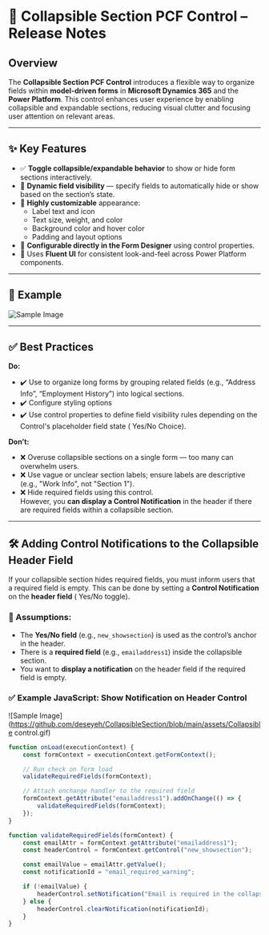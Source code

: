 # 🧩 Collapsible Section PCF Control – Release Notes 

## Overview  
The **Collapsible Section PCF Control** introduces a  flexible way to organize fields within **model-driven forms** in **Microsoft Dynamics 365** and the **Power Platform**. This control enhances user experience by enabling collapsible and expandable sections, reducing visual clutter and focusing user attention on relevant areas.


---

## ✨ Key Features

- ✅ **Toggle collapsible/expandable behavior** to show or hide form sections interactively.
- 🧩 **Dynamic field visibility** — specify fields to automatically hide or show based on the section’s state.
- 🎨 **Highly customizable** appearance:
  - Label text and icon  
  - Text size, weight, and color  
  - Background color and hover color  
  - Padding and layout options  
- 📐 **Configurable directly in the Form Designer** using control properties.
- 🎨 Uses **Fluent UI** for consistent look-and-feel across Power Platform components.

---

## 🚀 Example
![Sample Image]([https://github.com/CollapsibleSection/blob/main/assets/CollapsibleControl.gif](https://github.com/deseyeh/CollapsibleSection/blob/main/assset/CollapsibleControl.gif))


---

## ✅ Best Practices

**Do:**
- ✔️ Use to organize long forms by grouping related fields (e.g., “Address Info”, “Employment History”) into logical sections.
- ✔️ Configure styling options
- ✔️ Use control properties to define field visibility rules depending on the Control's placeholder field state ( Yes/No Choice).

**Don’t:**
- ❌ Overuse collapsible sections on a single form — too many can overwhelm users.
- ❌ Use vague or unclear section labels; ensure labels are descriptive (e.g., "Work Info", not "Section 1").
- ❌ Hide required fields using this control.  
  However, you **can display a Control Notification** in the header if there are required fields within a collapsible section.

---

## 🛠️ Adding Control Notifications to the Collapsible Header Field

If your collapsible section hides required fields, you must inform users that a required field is empty. This can be done by setting a **Control Notification** on the **header field** ( Yes/No toggle).

### 🔧 Assumptions:

- The **Yes/No field** (e.g., `new_showsection`) is used as the control’s anchor in the header.
- There is a **required field** (e.g., `emailaddress1`) inside the collapsible section.
- You want to **display a notification** on the header field if the required field is empty.

### ✅ Example JavaScript: Show Notification on Header Control
![Sample Image](https://github.com/deseyeh/CollapsibleSection/blob/main/assets/Collapsible control.gif)

```javascript
function onLoad(executionContext) {
    const formContext = executionContext.getFormContext();

    // Run check on form load
    validateRequiredFields(formContext);

    // Attach onchange handler to the required field
    formContext.getAttribute("emailaddress1").addOnChange(() => {
        validateRequiredFields(formContext);
    });
}

function validateRequiredFields(formContext) {
    const emailAttr = formContext.getAttribute("emailaddress1");
    const headerControl = formContext.getControl("new_showsection");

    const emailValue = emailAttr.getValue();
    const notificationId = "email_required_warning";

    if (!emailValue) {
        headerControl.setNotification("Email is required in the collapsed section.", notificationId);
    } else {
        headerControl.clearNotification(notificationId);
    }
}
